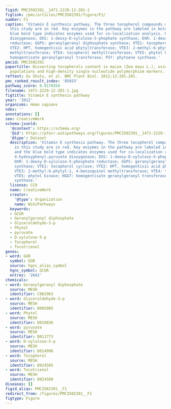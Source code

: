 ```yaml
---
figid: PMC3502391__1471-2229-12-201-1
figlink: /pmc/articles/PMC3502391/figure/F1/
number: F1
caption: 'Vitamin E synthesis pathway. The three tocopherol compounds measured in
  this study are in red. Key enzymes in the pathway are labeled in bold type and the
  blue bold type indicates enzymes used for co-localization analysis. HPPD: 4-hydoxyphenyl-pyruvate
  dioxygenase; DXS: 1-deoxy-D-xylulose-5-phophate synthase; DXR: 1-deoxy-D-xylulose-5-phosphate
  reductase; GGPS: geranylgeranyl diphosphate synthase; VTE1: tocopherol cyclase;
  VTE2: HPT, homogentisic acid phytyltransferase; VTE3: 2-methyl-6-phytyl-1, 4-benzoquinol
  methyltransferase; VTE4: tocopherol methyltransferase; VTE5: phytol kinase; HGGT:
  homogentisate geranylgeranyl transferase; PSY: phytoene synthase.'
pmcid: PMC3502391
papertitle: Dissecting tocopherols content in maize (Zea mays L.), using two segregating
  populations and high-density single nucleotide polymorphism markers.
reftext: Xu Shutu, et al. BMC Plant Biol. 2012;12:201-201.
pmc_ranked_result_index: '85853'
pathway_score: 0.9179354
filename: 1471-2229-12-201-1.jpg
figtitle: Vitamin E synthesis pathway
year: '2012'
organisms: Homo sapiens
ndex: ''
annotations: []
seo: CreativeWork
schema-jsonld:
  '@context': https://schema.org/
  '@id': https://pfocr.wikipathways.org/figures/PMC3502391__1471-2229-12-201-1.html
  '@type': Dataset
  description: 'Vitamin E synthesis pathway. The three tocopherol compounds measured
    in this study are in red. Key enzymes in the pathway are labeled in bold type
    and the blue bold type indicates enzymes used for co-localization analysis. HPPD:
    4-hydoxyphenyl-pyruvate dioxygenase; DXS: 1-deoxy-D-xylulose-5-phophate synthase;
    DXR: 1-deoxy-D-xylulose-5-phosphate reductase; GGPS: geranylgeranyl diphosphate
    synthase; VTE1: tocopherol cyclase; VTE2: HPT, homogentisic acid phytyltransferase;
    VTE3: 2-methyl-6-phytyl-1, 4-benzoquinol methyltransferase; VTE4: tocopherol methyltransferase;
    VTE5: phytol kinase; HGGT: homogentisate geranylgeranyl transferase; PSY: phytoene
    synthase.'
  license: CC0
  name: CreativeWork
  creator:
    '@type': Organization
    name: WikiPathways
  keywords:
  - GCGR
  - Geranylgeranyl diphosphate
  - Glyceraldehyde-3-p
  - Phytol
  - pyruvate
  - D-xylulose-5-p
  - Tocopherol
  - Tocotrienol
genes:
- word: GGR
  symbol: GGR
  source: hgnc_alias_symbol
  hgnc_symbol: GCGR
  entrez: '2642'
chemicals:
- word: Geranylgeranyl diphosphate
  source: MESH
  identifier: C002963
- word: Glyceraldehyde-3-p
  source: MESH
  identifier: D005985
- word: Phytol
  source: MESH
  identifier: D010836
- word: pyruvate
  source: MESH
  identifier: D011773
- word: D-xylulose-5-p
  source: MESH
  identifier: D014996
- word: Tocopherol
  source: MESH
  identifier: D024505
- word: Tocotrienol
  source: MESH
  identifier: D024508
diseases: []
figid_alias: PMC3502391__F1
redirect_from: /figures/PMC3502391__F1
figtype: Figure
---
```

